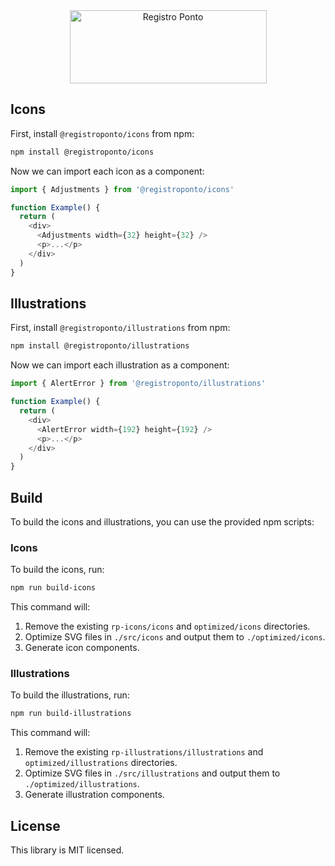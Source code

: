 <div align="center">
  <a href="https://registroponto.com.br/" target="_blank">
    <img alt="Registro Ponto" width="315" height="117" style="max-width: 100%" src="https://github.com/Registro-Ponto/rp-icons/assets/98567681/05358956-78db-4f61-905a-c60ff276dc8f">
  </a>
</div>

## Icons

First, install `@registroponto/icons` from npm:

```sh
npm install @registroponto/icons
```

Now we can import each icon as a component:

```js
import { Adjustments } from '@registroponto/icons'

function Example() {
  return (
    <div>
      <Adjustments width={32} height={32} />
      <p>...</p>
    </div>
  )
}
```

## Illustrations

First, install `@registroponto/illustrations` from npm:

```sh
npm install @registroponto/illustrations
```

Now we can import each illustration as a component:

```js
import { AlertError } from '@registroponto/illustrations'

function Example() {
  return (
    <div>
      <AlertError width={192} height={192} />
      <p>...</p>
    </div>
  )
}
```

## Build

To build the icons and illustrations, you can use the provided npm scripts:

### Icons

To build the icons, run:

```sh
npm run build-icons
```

This command will:

1. Remove the existing `rp-icons/icons` and `optimized/icons` directories.
2. Optimize SVG files in `./src/icons` and output them to `./optimized/icons`.
3. Generate icon components.

### Illustrations

To build the illustrations, run:

```sh
npm run build-illustrations
```

This command will:

1. Remove the existing `rp-illustrations/illustrations` and `optimized/illustrations` directories.
2. Optimize SVG files in `./src/illustrations` and output them to `./optimized/illustrations`.
3. Generate illustration components.

## License

This library is MIT licensed.